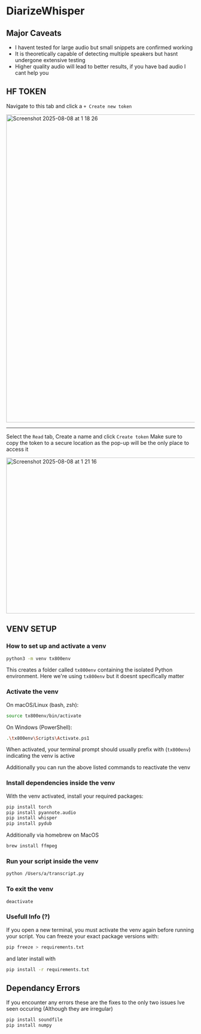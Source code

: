 # DiarizeWhisper




## Major Caveats
- I havent tested for large audio but small snippets are confirmed working
- It is theoretically capable of detecting multiple speakers but hasnt undergone extensive testing
- Higher quality audio will lead to better results, if you have bad audio I cant help you

## HF TOKEN

Navigate to this tab and click a `+ Create new token`

<img width="1497" height="824" alt="Screenshot 2025-08-08 at 1 18 26" src="https://github.com/user-attachments/assets/fc89d837-af5a-4a81-b0f3-17c24eb032e6" />

---

Select the `Read` tab, Create a name and click `Create token`
Make sure to copy the token to a secure location as the pop-up will be the only place to access it

<img width="951" height="417" alt="Screenshot 2025-08-08 at 1 21 16" src="https://github.com/user-attachments/assets/1f62ae1a-df8f-44f6-979f-9095914de379" />


## VENV SETUP

### How to set up and activate a venv

```bash
python3 -m venv tx800env
```

This creates a folder called `tx800env` containing the isolated Python environment.
Here we're using `tx800env` but it doesnt specifically matter


### Activate the venv

On macOS/Linux (bash, zsh):

```bash
source tx800env/bin/activate
```

On Windows (PowerShell):

```bash
.\tx800env\Scripts\Activate.ps1
```

When activated, your terminal prompt should usually prefix with (`tx800env`) indicating the venv is active

Additionally you can run the above listed commands to reactivate the venv

### Install dependencies inside the venv

With the venv activated, install your required packages:

```bash
pip install torch
pip install pyannote.audio
pip install whisper
pip install pydub
```

Additionally via homebrew on MacOS

```bash
brew install ffmpeg
```

### Run your script inside the venv

```bash
python /Users/a/transcript.py
```


### To exit the venv

```bash
deactivate
```

### Usefull Info (?)

If you open a new terminal, you must activate the venv again before running your script.
You can freeze your exact package versions with:

```bash
pip freeze > requirements.txt
```

and later install with

```bash
pip install -r requirements.txt
```

## Dependancy Errors

If you encounter any errors these are the fixes to the only two issues Ive seen occuring (Although they are irregular)

```bash
pip install soundfile
pip install numpy
```
